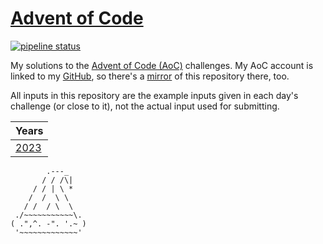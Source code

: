 # [Advent of Code][aoc]

[![pipeline status](https://gitlab.com/ASTRELION/advent-of-code/badges/main/pipeline.svg)](https://gitlab.com/ASTRELION/advent-of-code/-/commits/main)

My solutions to the [Advent of Code (AoC)][aoc] challenges. My AoC account is linked to my [GitHub](https://github.com/ASTRELION), so there's a [mirror][mirror] of this repository there, too.

All inputs in this repository are the example inputs given in each day's challenge (or close to it), not the actual input used for submitting.

| Years |
|-------|
| [2023](./2023/) |

```
        .---_
       / / /\|
     / / | \ *
    /  /  \ \
   / /  / \  \
 ./~~~~~~~~~~~\.
( .",^. -". '.~ )
 '~~~~~~~~~~~~~'
```


[aoc]: https://adventofcode.com
[mirror]: https://github.com/ASTRELION/advent-of-code
